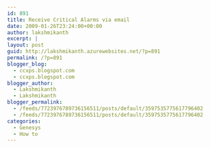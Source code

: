 ```yaml
---
id: 891
title: Receive Critical Alarms via email
date: 2009-01-26T23:24:00+00:00
author: lakshmikanth
excerpt: |
layout: post
guid: http://lakshmikanth.azurewebsites.net/?p=891
permalink: /?p=891
blogger_blog:
  - ccxps.blogspot.com
  - ccxps.blogspot.com
blogger_author:
  - Lakshmikanth
  - Lakshmikanth
blogger_permalink:
  - /feeds/7723976789736156511/posts/default/3597535775617796402
  - /feeds/7723976789736156511/posts/default/3597535775617796402
categories:
  - Genesys
  - How to
---
```

